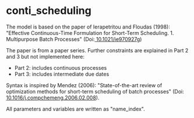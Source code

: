 # conti_scheduling
The model is based on the paper of Ierapetritou and Floudas (1998): "Effective Continuous-Time Formulation for Short-Term  Scheduling. 1. Multipurpose Batch Processes" (Doi:[ 10.1021/ie970927g](https://pubs.acs.org/doi/abs/10.1021/ie970927g))  

The paper is from a paper series. Further constraints are explained in Part 2 and 3 but not implemented here:  
 - Part 2: includes continuous processes  
 - Part 3: includes intermediate due dates  

Syntax is inspired by Mendez (2006): "State-of-the-art review of optimization methods for short-term scheduling  of batch processes" (Doi: [10.1016/j.compchemeng.2006.02.008](https://www.sciencedirect.com/science/article/abs/pii/S0098135406000287?via%3Dihub)).  

All parameters and variables are written as "name_index".
